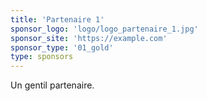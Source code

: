 ```yaml
---
title: 'Partenaire 1'
sponsor_logo: 'logo/logo_partenaire_1.jpg'
sponsor_site: 'https://example.com'
sponsor_type: '01_gold'
type: sponsors
---
```


Un gentil partenaire.
